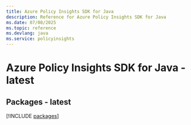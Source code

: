 ```yaml
---
title: Azure Policy Insights SDK for Java
description: Reference for Azure Policy Insights SDK for Java
ms.date: 07/08/2025
ms.topic: reference
ms.devlang: java
ms.service: policyinsights
---
```

# Azure Policy Insights SDK for Java - latest
## Packages - latest
[!INCLUDE [packages](policy-insights-index.md)]